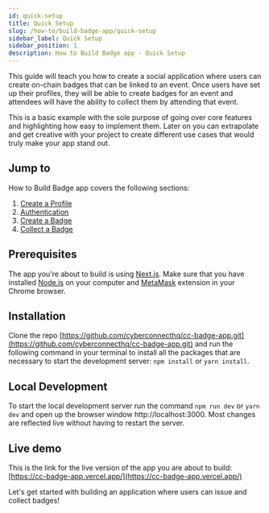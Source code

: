 ```yaml
---
id: quick-setup
title: Quick Setup
slug: /how-to/build-badge-app/quick-setup
sidebar_label: Quick Setup
sidebar_position: 1
description: How to Build Badge app - Quick Setup
---
```


This guide will teach you how to create a social application where users can create on-chain badges that can be linked to an event. Once users have set up their profiles, they will be able to create badges for an event and attendees will have the ability to collect them by attending that event.

This is a basic example with the sole purpose of going over core features and highlighting how easy to implement them. Later on you can extrapolate and get creative with your project to create different use cases that would truly make your app stand out.

## Jump to

How to Build Badge app covers the following sections:

1. [Create a Profile](/how-to/build-badge-app/create-a-profile)
2. [Authentication](/how-to/build-badge-app/authentication)
3. [Create a Badge](/how-to/build-badge-app/create-a-badge)
4. [Collect a Badge](/how-to/build-badge-app/collect-a-badge)

## Prerequisites

The app you're about to build is using [Next.js](https://nextjs.org/). Make sure that you have installed [Node.js](https://nodejs.org/en/download/) on your computer and [MetaMask](https://metamask.io/) extension in your Chrome browser.

## Installation

Clone the repo [https://github.com/cyberconnecthq/cc-badge-app.git](https://github.com/cyberconnecthq/cc-badge-app.git) and run the following command in your terminal to install all the packages that are necessary to start the development server: `npm install` or `yarn install`.

## Local Development

To start the local development server run the command `npm run dev` or `yarn dev` and open up the browser window http://localhost:3000. Most changes are reflected live without having to restart the server.

## Live demo

This is the link for the live version of the app you are about to build: [https://cc-badge-app.vercel.app/](https://cc-badge-app.vercel.app/)

Let's get started with building an application where users can issue and collect badges!
